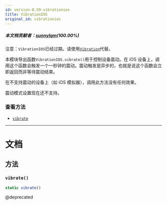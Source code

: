 ```yaml
---
id: version-0.59-vibrationios
title: VibrationIOS
original_id: vibrationios
---
```


##### 本文档贡献者：[sunnylqm](https://github.com/search?q=sunnylqm%40qq.com+in%3Aemail&type=Users)(100.00%)

注意：`VibrationIOS`已经过期。请使用[`Vibration`](vibration.md)代替。

本模块导出函数`VibrationIOS.vibrate()`用于控制设备震动。在 iOS 设备上，调用这个函数会触发一个一秒钟的震动。震动触发是异步的，也就是说这个函数会立即返回而非等待震动结束。

在不支持震动的设备上（如 iOS 模拟器），调用此方法没有任何效果。

震动模式设置现在还不支持。

### 查看方法

- [`vibrate`](vibrationios.md#vibrate)

---

# 文档

## 方法

### `vibrate()`

```javascript
static vibrate()
```

@deprecated
